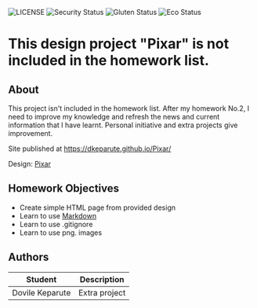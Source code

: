 ![LICENSE](https://img.shields.io/badge/license-MIT-blue.svg?style=flat-square)
![Security Status](https://img.shields.io/security-headers?label=Security&url=https%3A%2F%2Fgithub.com&style=flat-square)
![Gluten Status](https://img.shields.io/badge/Gluten-Free-green.svg)
![Eco Status](https://img.shields.io/badge/ECO-Friendly-green.svg)

# This design project "Pixar" is not included in the homework list.
## About

This project isn't included in the homework list. After my homework No.2, I need to improve my knowledge and refresh the news and current information that I have learnt. Personal initiative and extra projects give improvement.

Site published at https://dkeparute.github.io/Pixar/

Design: [Pixar](https://search.muz.li/MzBkMjcyNDMw)


## Homework Objectives
- Create simple HTML page from provided design
- Learn to use [Markdown](https://guides.github.com/features/mastering-markdown/)
- Learn to use .gitignore
- Learn to use png. images

## Authors
Student | Description
------- | -----------
Dovile Keparute | Extra project
